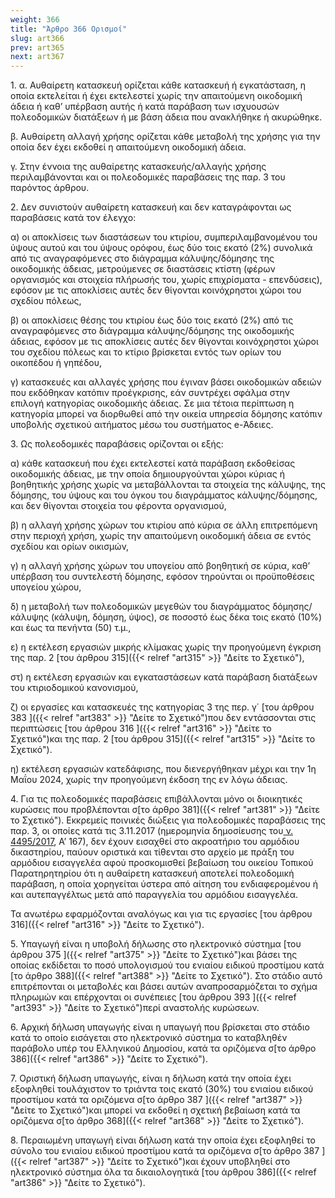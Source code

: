 ```yaml
---
weight: 366
title: "Άρθρο 366 Ορισμοί"
slug: art366
prev: art365
next: art367
---
```


1\. α. Αυθαίρετη κατασκευή ορίζεται κάθε κατασκευή ή εγκατάσταση, η οποία εκτελείται ή έχει εκτελεστεί χωρίς την απαιτούμενη οικοδομική άδεια ή καθ’ υπέρβαση αυτής ή κατά παράβαση των ισχυουσών πολεοδομικών διατάξεων ή με βάση άδεια που ανακλήθηκε ή ακυρώθηκε.

β. Αυθαίρετη αλλαγή χρήσης ορίζεται κάθε μεταβολή της χρήσης για την οποία δεν έχει εκδοθεί η απαιτούμενη οικοδομική άδεια.

γ. Στην έννοια της αυθαίρετης κατασκευής/αλλαγής χρήσης περιλαμβάνονται και οι πολεοδομικές παραβάσεις της παρ. 3 του παρόντος άρθρου.

2\. Δεν συνιστούν αυθαίρετη κατασκευή και δεν καταγράφονται ως παραβάσεις κατά τον έλεγχο:

α) οι αποκλίσεις των διαστάσεων του κτιρίου, συμπεριλαμβανομένου του ύψους αυτού και του ύψους ορόφου, έως δύο τοις εκατό (2%) συνολικά από τις αναγραφόμενες στο διάγραμμα κάλυψης/δόμησης της οικοδομικής άδειας, μετρούμενες σε διαστάσεις κτίστη (φέρων οργανισμός και στοιχεία πλήρωσής του, χωρίς επιχρίσματα - επενδύσεις), εφόσον με τις αποκλίσεις αυτές δεν θίγονται κοινόχρηστοι χώροι του σχεδίου πόλεως,

β) οι αποκλίσεις θέσης του κτιρίου έως δύο τοις εκατό (2%) από τις αναγραφόμενες στο διάγραμμα κάλυψης/δόμησης της οικοδομικής άδειας, εφόσον με τις αποκλίσεις αυτές δεν θίγονται κοινόχρηστοι χώροι του σχεδίου πόλεως και το κτίριο βρίσκεται εντός των ορίων του οικοπέδου ή γηπέδου,

γ) κατασκευές και αλλαγές χρήσης που έγιναν βάσει οικοδομικών αδειών που εκδόθηκαν κατόπιν προέγκρισης, εάν συντρέχει σφάλμα στην επιλογή κατηγορίας οικοδομικής άδειας. Σε μια τέτοια περίπτωση η κατηγορία μπορεί να διορθωθεί από την οικεία υπηρεσία δόμησης κατόπιν υποβολής σχετικού αιτήματος μέσω του συστήματος e-Άδειες.

3\. Ως πολεοδομικές παραβάσεις ορίζονται οι εξής:

α) κάθε κατασκευή που έχει εκτελεστεί κατά παράβαση εκδοθείσας οικοδομικής άδειας, με την οποία δημιουργούνται χώροι κύριας ή βοηθητικής χρήσης χωρίς να μεταβάλλονται τα στοιχεία της κάλυψης, της δόμησης, του ύψους και του όγκου του διαγράμματος κάλυψης/δόμησης, και δεν θίγονται στοιχεία του φέροντα οργανισμού,

β) η αλλαγή χρήσης χώρων του κτιρίου από κύρια σε άλλη επιτρεπόμενη στην περιοχή χρήση, χωρίς την απαιτούμενη οικοδομική άδεια σε εντός σχεδίου και ορίων οικισμών,

γ) η αλλαγή χρήσης χώρων του υπογείου από βοηθητική σε κύρια, καθ’ υπέρβαση του συντελεστή δόμησης, εφόσον τηρούνται οι προϋποθέσεις υπογείου χώρου,

δ) η μεταβολή των πολεοδομικών μεγεθών του διαγράμματος δόμησης/κάλυψης (κάλυψη, δόμηση, ύψος), σε ποσοστό έως δέκα τοις εκατό (10%) και έως τα πενήντα (50) τ.μ.,

ε) η εκτέλεση εργασιών μικρής κλίμακας χωρίς την προηγούμενη έγκριση της παρ. 2 [του άρθρου 315]({{< relref "art315" >}} "Δείτε το Σχετικό"),

στ) η εκτέλεση εργασιών και εγκαταστάσεων κατά παράβαση διατάξεων του κτιριοδομικού κανονισμού,

ζ) οι εργασίες και κατασκευές της κατηγορίας 3 της περ. γ΄ [του άρθρου 383 ]({{< relref "art383" >}} "Δείτε το Σχετικό")που δεν εντάσσονται στις περιπτώσεις [του άρθρου 316 ]({{< relref "art316" >}} "Δείτε το Σχετικό")και της παρ. 2 [του άρθρου 315]({{< relref "art315" >}} "Δείτε το Σχετικό").

η) εκτέλεση εργασιών κατεδάφισης, που διενεργήθηκαν μέχρι και την 1η Μαΐου 2024, χωρίς την προηγούμενη έκδοση της εν λόγω άδειας.

4\. Για τις πολεοδομικές παραβάσεις επιβάλλονται μόνο οι διοικητικές κυρώσεις που προβλέπονται σ[το άρθρο 381]({{< relref "art381" >}} "Δείτε το Σχετικό"). Εκκρεμείς ποινικές διώξεις για πολεοδομικές παραβάσεις της παρ. 3, οι οποίες κατά τις 3.11.2017 (ημερομηνία δημοσίευσης του<a href="https://ia37rg02wpsa01.blob.core.windows.net/fek/01/2017/20170100167.pdf" title="Δείτε το Σχετικό"> ν. 4495/2017</a>, Α’ 167), δεν έχουν εισαχθεί στο ακροατήριο του αρμόδιου δικαστηρίου, παύουν οριστικά και τίθενται στο αρχείο με πράξη του αρμόδιου εισαγγελέα αφού προσκομισθεί βεβαίωση του οικείου Τοπικού Παρατηρητηρίου ότι η αυθαίρετη κατασκευή αποτελεί πολεοδομική παράβαση, η οποία χορηγείται ύστερα από αίτηση του ενδιαφερομένου ή και αυτεπαγγέλτως μετά από παραγγελία του αρμόδιου εισαγγελέα.

Τα ανωτέρω εφαρμόζονται αναλόγως και για τις εργασίες [του άρθρου 316]({{< relref "art316" >}} "Δείτε το Σχετικό").

5\. Υπαγωγή είναι η υποβολή δήλωσης στο ηλεκτρονικό σύστημα [του άρθρου 375 ]({{< relref "art375" >}} "Δείτε το Σχετικό")και βάσει της οποίας εκδίδεται το ποσό υπολογισμού του ενιαίου ειδικού προστίμου κατά [το άρθρο 388]({{< relref "art388" >}} "Δείτε το Σχετικό"). Στο στάδιο αυτό επιτρέπονται οι μεταβολές και βάσει αυτών αναπροσαρμόζεται το σχήμα πληρωμών και επέρχονται οι συνέπειες [του άρθρου 393 ]({{< relref "art393" >}} "Δείτε το Σχετικό")περί αναστολής κυρώσεων.

6\. Αρχική δήλωση υπαγωγής είναι η υπαγωγή που βρίσκεται στο στάδιο κατά το οποίο εισάγεται στο ηλεκτρονικό σύστημα το καταβληθέν παράβολο υπέρ του Ελληνικού Δημοσίου, κατά τα οριζόμενα σ[το άρθρο 386]({{< relref "art386" >}} "Δείτε το Σχετικό").

7\. Οριστική δήλωση υπαγωγής, είναι η δήλωση κατά την οποία έχει εξοφληθεί τουλάχιστον το τριάντα τοις εκατό (30%) του ενιαίου ειδικού προστίμου κατά τα οριζόμενα σ[το άρθρο 387 ]({{< relref "art387" >}} "Δείτε το Σχετικό")και μπορεί να εκδοθεί η σχετική βεβαίωση κατά τα οριζόμενα σ[το άρθρο 368]({{< relref "art368" >}} "Δείτε το Σχετικό").

8\. Περαιωμένη υπαγωγή είναι δήλωση κατά την οποία έχει εξοφληθεί το σύνολο του ενιαίου ειδικού προστίμου κατά τα οριζόμενα σ[το άρθρο 387 ]({{< relref "art387" >}} "Δείτε το Σχετικό")και έχουν υποβληθεί στο ηλεκτρονικό σύστημα όλα τα δικαιολογητικά [του άρθρου 386]({{< relref "art386" >}} "Δείτε το Σχετικό").


